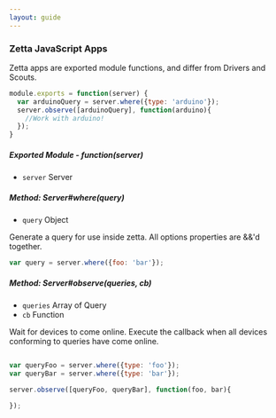 ```yaml
---
layout: guide
---
```


### Zetta JavaScript Apps

Zetta apps are exported module functions, and differ from Drivers and Scouts.

```js
module.exports = function(server) {
  var arduinoQuery = server.where({type: 'arduino'});
  server.observe([arduinoQuery], function(arduino){
    //Work with arduino!
  });
}
```

##### Exported Module - function(server)

* `server` Server


##### Method: Server#where(query)

* `query` Object

Generate a query for use inside zetta. All options properties are &&'d together.

```js
var query = server.where({foo: 'bar'});
```

##### Method: Server#observe(queries, cb)

* `queries` Array of Query
* `cb` Function

Wait for devices to come online. Execute the callback when all devices conforming to queries have come online.

```js

var queryFoo = server.where({type: 'foo'});
var queryBar = server.where({type: 'bar'});

server.observe([queryFoo, queryBar], function(foo, bar){

});

```
